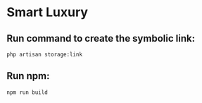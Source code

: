 # Smart Luxury

## Run command to create the symbolic link:

```shell
php artisan storage:link
```

## Run npm:

```shell
npm run build
```
